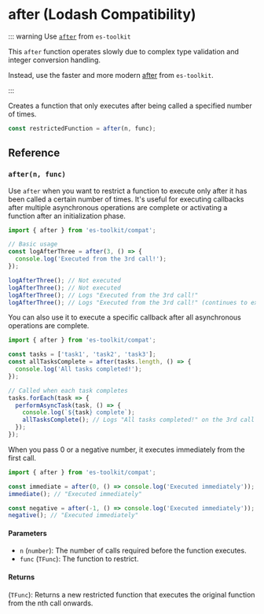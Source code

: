 # after (Lodash Compatibility)

::: warning Use [`after`](../../function/after.md) from `es-toolkit`

This `after` function operates slowly due to complex type validation and integer conversion handling.

Instead, use the faster and more modern [after](../../function/after.md) from `es-toolkit`.

:::

Creates a function that only executes after being called a specified number of times.

```typescript
const restrictedFunction = after(n, func);
```

## Reference

### `after(n, func)`

Use `after` when you want to restrict a function to execute only after it has been called a certain number of times. It's useful for executing callbacks after multiple asynchronous operations are complete or activating a function after an initialization phase.

```typescript
import { after } from 'es-toolkit/compat';

// Basic usage
const logAfterThree = after(3, () => {
  console.log('Executed from the 3rd call!');
});

logAfterThree(); // Not executed
logAfterThree(); // Not executed
logAfterThree(); // Logs "Executed from the 3rd call!"
logAfterThree(); // Logs "Executed from the 3rd call!" (continues to execute)
```

You can also use it to execute a specific callback after all asynchronous operations are complete.

```typescript
import { after } from 'es-toolkit/compat';

const tasks = ['task1', 'task2', 'task3'];
const allTasksComplete = after(tasks.length, () => {
  console.log('All tasks completed!');
});

// Called when each task completes
tasks.forEach(task => {
  performAsyncTask(task, () => {
    console.log(`${task} complete`);
    allTasksComplete(); // Logs "All tasks completed!" on the 3rd call
  });
});
```

When you pass 0 or a negative number, it executes immediately from the first call.

```typescript
import { after } from 'es-toolkit/compat';

const immediate = after(0, () => console.log('Executed immediately'));
immediate(); // "Executed immediately"

const negative = after(-1, () => console.log('Executed immediately'));
negative(); // "Executed immediately"
```

#### Parameters

- `n` (`number`): The number of calls required before the function executes.
- `func` (`TFunc`): The function to restrict.

#### Returns

(`TFunc`): Returns a new restricted function that executes the original function from the nth call onwards.
